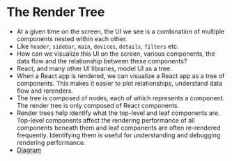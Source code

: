 # The Render Tree 

- At a given time on the screen, the UI we see is a combination of multiple components nested within each other.
- Like `header`, `sidebar`, `main`, `devices`, `details`, `filters` etc.
- How can we visualize this UI on the screen, various components, the data flow and the relationship between these components?
- React, and many other UI libraries, model UI as a tree.
- When a React app is rendered, we can visualize a React app as a tree of components. This makes it easier to plot relationships, understand data flow and rerenders.
- The tree is composed of nodes, each of which represents a component. The render tree is only composed of React components.
- Render trees help identify what the top-level and leaf components are. Top-level components affect the rendering performance of all components beneath them and leaf components are often re-rendered frequently. Identifying them is useful for understanding and debugging rendering performance.
- [Diagram](https://react.dev/learn/understanding-your-ui-as-a-tree#the-render-tree)


